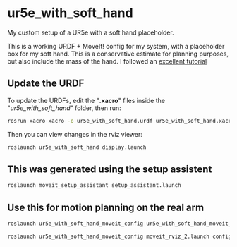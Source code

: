 # ur5e_with_soft_hand
My custom setup of a UR5e with a soft hand placeholder.

This is a working URDF + MoveIt! config for my system, with a placeholder box for my soft hand. This is a conservative estimate for planning purposes, but also include the mass of the hand. I followed an [excellent tutorial](https://gramaziokohler.github.io/compas_fab/latest/examples/03_backends_ros/07_ros_create_urdf_ur5_with_measurement_tool.html)

## Update the URDF
To update the URDFs, edit the "**.xacro**" files inside the "_ur5e_with_soft_hand_" folder, then run:
```bash
rosrun xacro xacro -o ur5e_with_soft_hand.urdf ur5e_with_soft_hand.xacro
```

Then you can view changes in the rviz viewer:
```bash
roslaunch ur5e_with_soft_hand display.launch
```

## This was generated using the setup assistent
```bash
roslaunch moveit_setup_assistant setup_assistant.launch
```

## Use this for motion planning on the real arm
```bash
roslaunch ur5e_with_soft_hand_moveit_config ur5e_with_soft_hand_moveit_planning_execution.launch limited:=false

roslaunch ur5e_with_soft_hand_moveit_config moveit_rviz_2.launch config:=true
```
